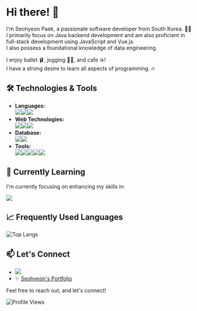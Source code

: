 # Hi there! 👋

I'm Seohyeon Paek, a passionate software developer from South Korea. 👩‍🚀
<br>
I primarily focus on Java backend development and am also proficient in full-stack development using JavaScript and Vue.js.
<br>
I also possess a foundational knowledge of data engineering.

I enjoy ballet 🩰, jogging 🏃‍♀️, and cafe ☕!
<br>
I have a strong desire to learn all aspects of programming. 🔥

## 🛠 Technologies & Tools

- **Languages:**
  <br><img src="https://img.shields.io/badge/java-007396?style=for-the-badge&logo=java&logoColor=white"><img src="https://img.shields.io/badge/javascript-F7DF1E?style=for-the-badge&logo=javascript&logoColor=white"><img src="https://img.shields.io/badge/python-3776AB?style=for-the-badge&logo=python&logoColor=white">
- **Web Technologies:**
  <br><img src="https://img.shields.io/badge/html5-E34F26?style=for-the-badge&logo=html5&logoColor=white"><img src="https://img.shields.io/badge/css3-1572B6?style=for-the-badge&logo=css3&logoColor=white"><img src="https://img.shields.io/badge/vue.js-4FC08D?style=for-the-badge&logo=vue.js&logoColor=white">
- **Database:**
  <br><img src="https://img.shields.io/badge/oracle-F80000?style=for-the-badge&logo=oracle&logoColor=white"><img src="https://img.shields.io/badge/ibmcloud-1261FE?style=for-the-badge&logo=ibmcloud&logoColor=white">
- **Tools:**
  <br><img src="https://img.shields.io/badge/git-F05032?style=for-the-badge&logo=git&logoColor=white"><img src="https://img.shields.io/badge/visualstudiocode-007ACC?style=for-the-badge&logo=visualstudiocode&logoColor=white"><img src="https://img.shields.io/badge/eclipseide-2C2255?style=for-the-badge&logo=eclipseide&logoColor=white"><img src="https://img.shields.io/badge/intellijidea-000000?style=for-the-badge&logo=intellijidea&logoColor=white"><img src="https://img.shields.io/badge/postman-FF6C37?style=for-the-badge&logo=postman&logoColor=white">

## 🌱 Currently Learning

I'm currently focusing on enhancing my skills in:

<img src="https://img.shields.io/badge/mysql-4479A1?style=for-the-badge&logo=mysql&logoColor=white">

## 📈 Frequently Used Languages

![Top Langs](https://github-readme-stats.vercel.app/api/top-langs/?username=shpaek&layout=compact)

## 📫 Let's Connect

- [<img src="https://img.shields.io/badge/gmail-EA4335?style=for-the-badge&logo=gmail&logoColor=white">](matilto:shpaek@gmail.com)
- ✨ [Seohyeon's Portfolio](https://www.notion.so/ffecba8deff3432fac8882bdf2c63fb7?pvs=4)

Feel free to reach out, and let's connect!

![Profile Views](https://komarev.com/ghpvc/?username=shpaek)
